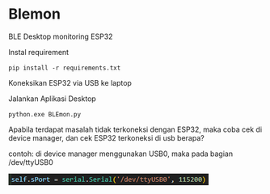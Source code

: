 # Blemon
BLE Desktop monitoring ESP32

Instal requirement
```
pip install -r requirements.txt
```

Koneksikan ESP32 via USB ke laptop

Jalankan Aplikasi Desktop
```
python.exe BLEmon.py
```

Apabila terdapat masalah tidak terkoneksi dengan ESP32, maka coba cek di device manager, dan cek ESP32 terkoneksi di usb berapa?

contoh:
di device manager menggunakan USB0, maka pada bagian /dev/ttyUSB0


![](https://github.com/Tektek9/Blemon/blob/main/usb.PNG)

